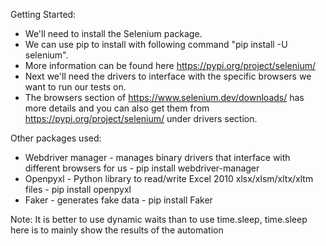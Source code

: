 Getting Started:
* We'll need to install the Selenium package. 
* We can use pip to install with following command "pip install -U selenium". 
* More information can be found here https://pypi.org/project/selenium/
* Next we'll need the drivers to interface with the specific browsers we want to run our tests on. 
* The browsers section of https://www.selenium.dev/downloads/ has more details and you can also get them from https://pypi.org/project/selenium/ 
under drivers section.

Other packages used:
* Webdriver manager - manages binary drivers that interface with different browsers for us - pip install webdriver-manager
* Openpyxl - Python library to read/write Excel 2010 xlsx/xlsm/xltx/xltm files - pip install openpyxl
* Faker - generates fake data - pip install Faker


Note: It is better to use dynamic waits than to use time.sleep, time.sleep here is to mainly show the results of the automation
